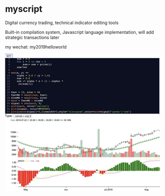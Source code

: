 # myscript

Digital currency trading, technical indicator editing tools

Built-in compilation system, Javascript language implementation, will add strategic transactions later

my wechat: my2019helloworld

![image](https://github.com/alphago2019/myscript/blob/master/photo_kline.jpg)

